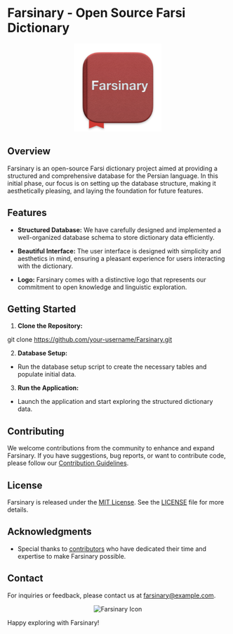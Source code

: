 # Farsinary - Open Source Farsi Dictionary

<p align="center">
  <img src="img/logo.png" alt="Farsinary Logo" width="200">
</p>

## Overview

Farsinary is an open-source Farsi dictionary project aimed at providing a structured and comprehensive database for the Persian language. In this initial phase, our focus is on setting up the database structure, making it aesthetically pleasing, and laying the foundation for future features.

## Features

- **Structured Database:** We have carefully designed and implemented a well-organized database schema to store dictionary data efficiently.

- **Beautiful Interface:** The user interface is designed with simplicity and aesthetics in mind, ensuring a pleasant experience for users interacting with the dictionary.

- **Logo:** Farsinary comes with a distinctive logo that represents our commitment to open knowledge and linguistic exploration.

## Getting Started

1. **Clone the Repository:**


git clone https://github.com/your-username/Farsinary.git

2. **Database Setup:**
- Run the database setup script to create the necessary tables and populate initial data.

3. **Run the Application:**
- Launch the application and start exploring the structured dictionary data.

## Contributing

We welcome contributions from the community to enhance and expand Farsinary. If you have suggestions, bug reports, or want to contribute code, please follow our [Contribution Guidelines](CONTRIBUTING.md).

## License

Farsinary is released under the [MIT License](LICENSE). See the [LICENSE](LICENSE) file for more details.

## Acknowledgments

- Special thanks to [contributors](CONTRIBUTORS.md) who have dedicated their time and expertise to make Farsinary possible.

## Contact

For inquiries or feedback, please contact us at farsinary@example.com.

<p align="center">
<img src="https://example.com/farsinary-icon.png" alt="Farsinary Icon">
</p>

Happy exploring with Farsinary!



